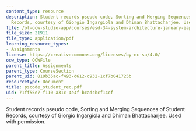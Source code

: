 ```yaml
---
content_type: resource
description: Student records pseudo code, Sorting and Merging Sequences of Student
  Records, courtesy of Giorgio Ingargiola and Dhiman Bhattacharjee. Used with permission.
file: /ol-ocw-studio-app/courses/esd-34-system-architecture-january-iap-2007/71ff55e7f110a31c4e4fbcadcbcf14cf_pscode_student_rec.pdf
file_size: 21911
file_type: application/pdf
learning_resource_types:
- Assignments
license: https://creativecommons.org/licenses/by-nc-sa/4.0/
ocw_type: OCWFile
parent_title: Assignments
parent_type: CourseSection
parent_uid: 819b35ac-f493-d612-c932-1cf7b041725b
resourcetype: Document
title: pscode_student_rec.pdf
uid: 71ff55e7-f110-a31c-4e4f-bcadcbcf14cf
---
```

Student records pseudo code, Sorting and Merging Sequences of Student Records, courtesy of Giorgio Ingargiola and Dhiman Bhattacharjee. Used with permission.